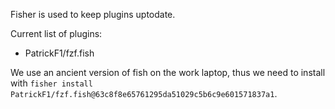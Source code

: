 Fisher is used to keep plugins uptodate.

Current list of plugins:
- PatrickF1/fzf.fish

We use an ancient version of fish on the work laptop, thus we need to install with `fisher install PatrickF1/fzf.fish@63c8f8e65761295da51029c5b6c9e601571837a1`.
